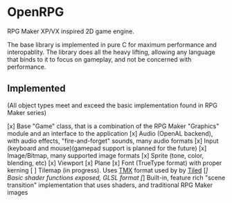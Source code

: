 # OpenRPG

RPG Maker XP/VX inspired 2D game engine.

The base library is implemented in pure C for maximum performance and interopablity. The
library does all the heavy lifting, allowing any language that binds to it to focus on
gameplay, and not be concerned with performance.

## Implemented

(All object types meet and exceed the basic implementation found in RPG Maker series)

[x] Base "Game" class, that is a combination of the RPG Maker "Graphics" module and an interface to the application
[x] Audio (OpenAL backend), with audio effects, "fire-and-forget" sounds, many audio formats
[x] Input (keyboard and mouse)(gamepad support is planned for the future)
[x] Image/Bitmap, many supported image formats
[x] Sprite (tone, color, blending, etc)
[x] Viewport
[x] Plane
[x] Font (TrueType format) with proper kerning
[ ] Tilemap (in progress). Uses [TMX](https://doc.mapeditor.org/en/stable/reference/tmx-map-format/) format used by by [Tiled](https://www.mapeditor.org/)
[*] Basic shader functions exposed, GLSL format
[*] Built-in, feature rich "scene transition" implementation that uses shaders, and traditional RPG Maker images
